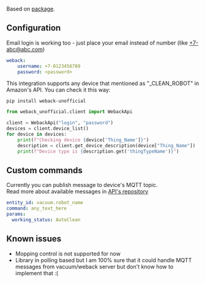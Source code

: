 Based on [package](https://github.com/opravdin/weback-unofficial).  

## Configuration
Email login is working too - just place your email instead of number (like +7-abc@abc.com)
```yaml
weback:
    username: +7-0123456789
    password: <password>
```
This integration supports any device that mentioned as "_CLEAN_ROBOT" in Amazon's API. You can check it this way:  
```
pip install weback-unofficial
```
```python
from weback_unofficial.client import WebackApi

client = WebackApi("login", "password")
devices = client.device_list()
for device in devices:
    print(f"Checking device {device['Thing_Name']}")
    description = client.get_device_description(device["Thing_Name"])
    print(f"Device type is {description.get('thingTypeName')}")
```
## Custom commands
Currently you can publish message to device's MQTT topic.  
Read more about available messages in [API's repository](https://github.com/opravdin/weback-unofficial)
```yaml
entity_id: vacuum.robot_name
command: any_text_here
params:
  working_status: AutoClean
```

## Known issues
* Mopping control is not supported for now
* Library in polling based but I am 100% sure that it could handle MQTT messages from vacuum/weback server but don't know how to implement that :(
